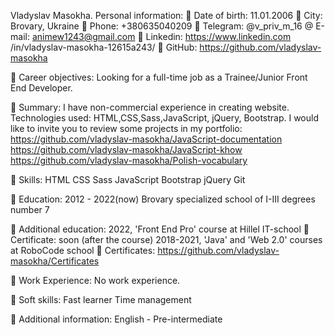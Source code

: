 Vladyslav Masokha.
Personal information:
 Date of birth: 11.01.2006
 City: Brovary, Ukraine
 Phone: +380635040209
 Telegram: @v_priv_m_16
@ E-mail: animew1243@gmail.com
 Linkedin: https://www.linkedin.com /in/vladyslav-masokha-12615a243/
 GitHub: https://github.com/vladyslav-masokha

 Career objectives: Looking for a full-time job as a Trainee/Junior Front End Developer.

 Summary: I have non-commercial experience in creating website.
Technologies used: HTML,CSS,Sass,JavaScript, jQuery, Bootstrap.
I would like to invite you to review some projects in my portfolio:
https://github.com/vladyslav-masokha/JavaScript-documentation
https://github.com/vladyslav-masokha/JavaScript-khow
https://github.com/vladyslav-masokha/Polish-vocabulary

 Skills:
HTML
CSS
Sass
JavaScript
Bootstrap
jQuery
Git

 Education: 2012 - 2022(now) Brovary specialized school of I-III degrees number 7

 Additional education:
2022, 'Front End Pro' course at Hillel IT-school
 Certificate: soon (after the course)
2018-2021, 'Java' and 'Web 2.0' courses at RoboCode school
 Certificates: https://github.com/vladyslav-masokha/Certificates

 Work Experience:
No work experience.

 Soft skills:
Fast learner
Time management

 Additional information: English - Pre-intermediate
